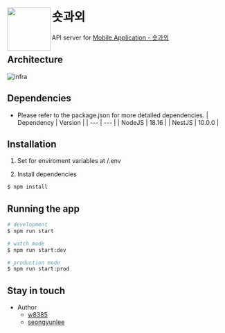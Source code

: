 # <img src="https://github.com/amicably-until-the-end/ShortTutoring_API/assets/79950005/ca861a55-6aab-45d5-a3b7-06c2f2322d37" align="left" width="100"> 숏과외
API server for [Mobile Application - 숏과외](https://github.com/amicably-until-the-end/ShortTutoring)


## Architecture
![infra](https://github.com/amicably-until-the-end/ShortTutoring_API/assets/79950005/29424b64-8067-4362-97db-ccc5e2b8a4e8)


## Dependencies
- Please refer to the package.json for more detailed dependencies.
| Dependency | Version |
| --- | --- |
| NodeJS | 18.16 |
| NestJS | 10.0.0 |



## Installation

1. Set for enviroment variables at /.env
   
2. Install dependencies
```bash
$ npm install
```

## Running the app

```bash
# development
$ npm run start

# watch mode
$ npm run start:dev

# production mode
$ npm run start:prod
```

## Stay in touch

- Author
    - [w8385](https://github.com/w8385)
    - [seongyunlee](https://github.com/seongyunlee)
